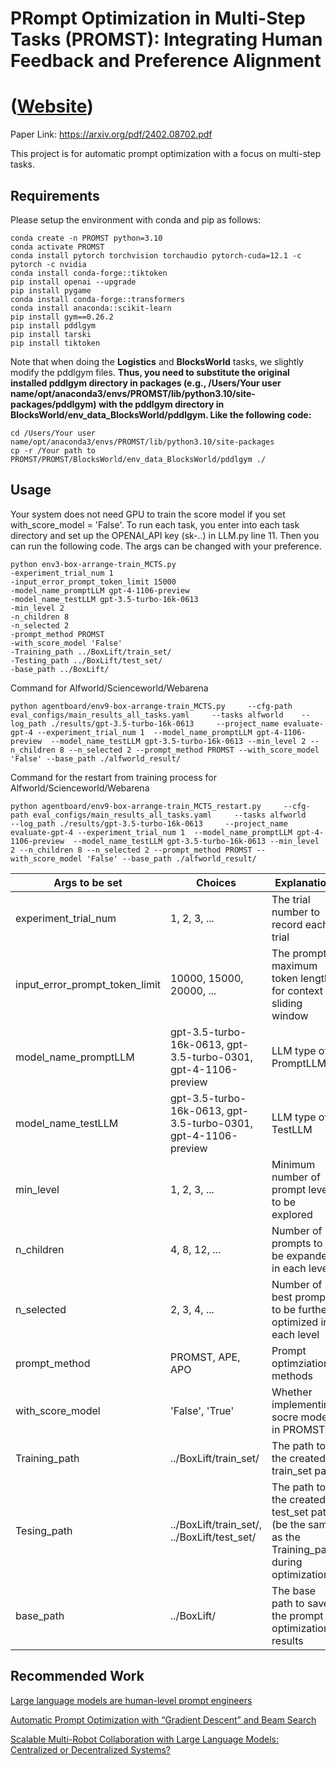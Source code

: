 # PRompt Optimization in Multi-Step Tasks (PROMST): Integrating Human Feedback and Preference Alignment
# ([Website](https://yongchao98.github.io/MIT-REALM-PROMST/))
Paper Link: https://arxiv.org/pdf/2402.08702.pdf

This project is for automatic prompt optimization with a focus on multi-step tasks.

## Requirements
Please setup the environment with conda and pip as follows:
```
conda create -n PROMST python=3.10
conda activate PROMST
conda install pytorch torchvision torchaudio pytorch-cuda=12.1 -c pytorch -c nvidia
conda install conda-forge::tiktoken
pip install openai --upgrade
pip install pygame
conda install conda-forge::transformers
conda install anaconda::scikit-learn
pip install gym==0.26.2
pip install pddlgym
pip install tarski
pip install tiktoken
```
Note that when doing the **Logistics** and **BlocksWorld** tasks, we slightly modify the pddlgym files. **Thus, you need to substitute the original installed pddlgym directory in packages (e.g., /Users/Your user name/opt/anaconda3/envs/PROMST/lib/python3.10/site-packages/pddlgym) with the pddlgym directory in BlocksWorld/env_data_BlocksWorld/pddlgym. Like the following code:** 
```
cd /Users/Your user name/opt/anaconda3/envs/PROMST/lib/python3.10/site-packages
cp -r /Your path to PROMST/PROMST/BlocksWorld/env_data_BlocksWorld/pddlgym ./
```

## Usage
Your system does not need GPU to train the score model if you set with_score_model = 'False'. To run each task, you enter into each task directory and set up the OPENAI_API key (sk-..) in LLM.py line 11. Then you can run the following code. The args can be changed with your preference.
```
python env3-box-arrange-train_MCTS.py
-experiment_trial_num 1
-input_error_prompt_token_limit 15000
-model_name_promptLLM gpt-4-1106-preview
-model_name_testLLM gpt-3.5-turbo-16k-0613
-min_level 2
-n_children 8
-n_selected 2
-prompt_method PROMST
-with_score_model 'False'
-Training_path ../BoxLift/train_set/
-Testing_path ../BoxLift/test_set/
-base_path ../BoxLift/
```

Command for Alfworld/Scienceworld/Webarena
```
python agentboard/env9-box-arrange-train_MCTS.py     --cfg-path eval_configs/main_results_all_tasks.yaml     --tasks alfworld    --log_path ./results/gpt-3.5-turbo-16k-0613     --project_name evaluate-gpt-4 --experiment_trial_num 1  --model_name_promptLLM gpt-4-1106-preview  --model_name_testLLM gpt-3.5-turbo-16k-0613 --min_level 2 --n_children 8 --n_selected 2 --prompt_method PROMST --with_score_model 'False' --base_path ./alfworld_result/
```

Command for the restart from training process for Alfworld/Scienceworld/Webarena
```
python agentboard/env9-box-arrange-train_MCTS_restart.py     --cfg-path eval_configs/main_results_all_tasks.yaml     --tasks alfworld    --log_path ./results/gpt-3.5-turbo-16k-0613     --project_name evaluate-gpt-4 --experiment_trial_num 1  --model_name_promptLLM gpt-4-1106-preview  --model_name_testLLM gpt-3.5-turbo-16k-0613 --min_level 2 --n_children 8 --n_selected 2 --prompt_method PROMST --with_score_model 'False' --base_path ./alfworld_result/
```

| Args to be set | Choices | Explanation |
| --------------- | --------------- | --------------- |
| experiment_trial_num | 1, 2, 3, ... | The trial number to record each trial |
| input_error_prompt_token_limit | 10000, 15000, 20000, ... | The prompt maximum token length for context sliding window |
| model_name_promptLLM | gpt-3.5-turbo-16k-0613, gpt-3.5-turbo-0301, gpt-4-1106-preview | LLM type of PromptLLM |
| model_name_testLLM | gpt-3.5-turbo-16k-0613, gpt-3.5-turbo-0301, gpt-4-1106-preview | LLM type of TestLLM |
| min_level | 1, 2, 3, ... | Minimum number of prompt levels to be explored |
| n_children | 4, 8, 12, ... | Number of prompts to be expanded in each level |
| n_selected | 2, 3, 4, ... | Number of best prompts to be further optimized in each level |
| prompt_method | PROMST, APE, APO | Prompt optimziation methods |
| with_score_model | 'False', 'True' | Whether implementing socre model in PROMST |
| Training_path | ../BoxLift/train_set/ | The path to the created train_set path |
| Tesing_path | ../BoxLift/train_set/, ../BoxLift/test_set/ | The path to the created test_set path (be the same as the Training_path during optimization) |
| base_path | ../BoxLift/ | The base path to save the prompt optimization results |

## Recommended Work

[Large language models are human-level prompt engineers](https://arxiv.org/abs/2211.01910)

[Automatic Prompt Optimization with “Gradient Descent” and Beam Search](https://arxiv.org/abs/2305.03495)

[Scalable Multi-Robot Collaboration with Large Language Models: Centralized or Decentralized Systems?](https://yongchao98.github.io/MIT-REALM-Multi-Robot/)
